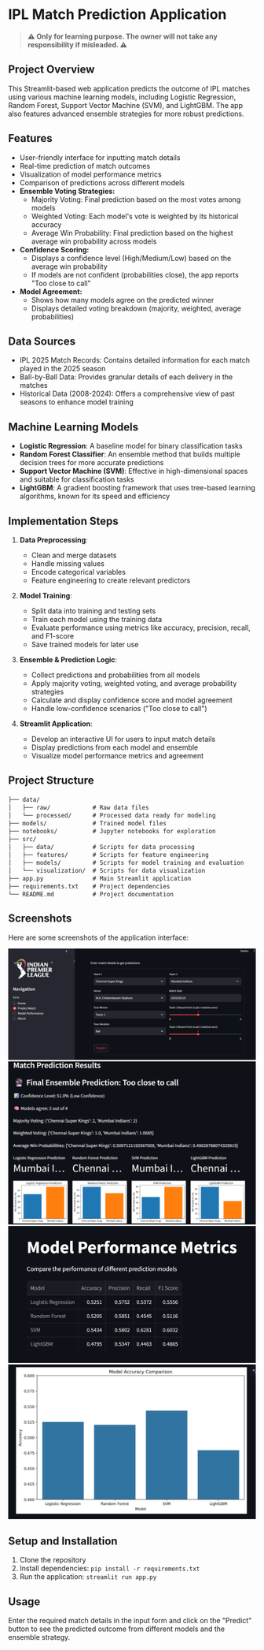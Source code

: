 # IPL Match Prediction Application

> **⚠️ Only for learning purpose. The owner will not take any responsibility if misleaded. ⚠️**

## Project Overview
This Streamlit-based web application predicts the outcome of IPL matches using various machine learning models, including Logistic Regression, Random Forest, Support Vector Machine (SVM), and LightGBM. The app also features advanced ensemble strategies for more robust predictions.

## Features
- User-friendly interface for inputting match details
- Real-time prediction of match outcomes
- Visualization of model performance metrics
- Comparison of predictions across different models
- **Ensemble Voting Strategies:**
  - Majority Voting: Final prediction based on the most votes among models
  - Weighted Voting: Each model's vote is weighted by its historical accuracy
  - Average Win Probability: Final prediction based on the highest average win probability across models
- **Confidence Scoring:**
  - Displays a confidence level (High/Medium/Low) based on the average win probability
  - If models are not confident (probabilities close), the app reports "Too close to call"
- **Model Agreement:**
  - Shows how many models agree on the predicted winner
  - Displays detailed voting breakdown (majority, weighted, average probabilities)

## Data Sources
- IPL 2025 Match Records: Contains detailed information for each match played in the 2025 season
- Ball-by-Ball Data: Provides granular details of each delivery in the matches
- Historical Data (2008-2024): Offers a comprehensive view of past seasons to enhance model training

## Machine Learning Models
- **Logistic Regression**: A baseline model for binary classification tasks
- **Random Forest Classifier**: An ensemble method that builds multiple decision trees for more accurate predictions
- **Support Vector Machine (SVM)**: Effective in high-dimensional spaces and suitable for classification tasks
- **LightGBM**: A gradient boosting framework that uses tree-based learning algorithms, known for its speed and efficiency

## Implementation Steps
1. **Data Preprocessing**:
   - Clean and merge datasets
   - Handle missing values
   - Encode categorical variables
   - Feature engineering to create relevant predictors

2. **Model Training**:
   - Split data into training and testing sets
   - Train each model using the training data
   - Evaluate performance using metrics like accuracy, precision, recall, and F1-score
   - Save trained models for later use

3. **Ensemble & Prediction Logic**:
   - Collect predictions and probabilities from all models
   - Apply majority voting, weighted voting, and average probability strategies
   - Calculate and display confidence score and model agreement
   - Handle low-confidence scenarios ("Too close to call")

4. **Streamlit Application**:
   - Develop an interactive UI for users to input match details
   - Display predictions from each model and ensemble
   - Visualize model performance metrics and agreement

## Project Structure
```
├── data/
│   ├── raw/            # Raw data files
│   └── processed/      # Processed data ready for modeling
├── models/             # Trained model files
├── notebooks/          # Jupyter notebooks for exploration
├── src/
│   ├── data/           # Scripts for data processing
│   ├── features/       # Scripts for feature engineering
│   ├── models/         # Scripts for model training and evaluation
│   └── visualization/  # Scripts for data visualization
├── app.py              # Main Streamlit application
├── requirements.txt    # Project dependencies
└── README.md           # Project documentation
```

## Screenshots
Here are some screenshots of the application interface:

![Application Interface 1](ss/d1.png)
![Application Interface 2](ss/d2.png)
![Application Interface 3](ss/d3.png)
![Application Interface 4](ss/d4.png)

## Setup and Installation
1. Clone the repository
2. Install dependencies: `pip install -r requirements.txt`
3. Run the application: `streamlit run app.py`

## Usage
Enter the required match details in the input form and click on the "Predict" button to see the predicted outcome from different models and the ensemble strategy.
